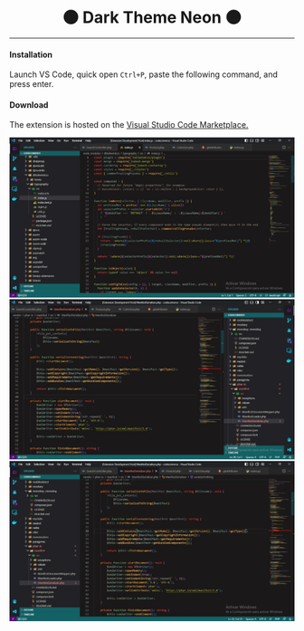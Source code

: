 <h1 style="text-align:center">🌑 Dark Theme Neon 🌑</h1>
<hr>

#### Installation
Launch VS Code, quick open `Ctrl+P`, paste the following command, and press enter.

#### Download
The extension is hosted on the <a href="https://marketplace.visualstudio.com/items?itemName=SebastianHT.fp">Visual Studio Code Marketplace.</a>



![images 2](images/img2.png)
![images 4](/images/img4.png)
![images 3](./images/img3.png)

